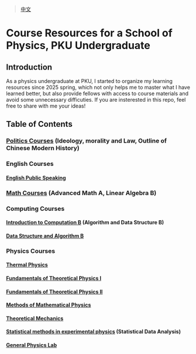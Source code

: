 > [中文](README_zh.md)

# Course Resources for a School of Physics, PKU Undergraduate

## Introduction

As a physics undergraduate at PKU, I started to organize my learning resources since 2025 spring, which not only helps me to master what I have learned better, but also provide fellows with access to course materials and avoid some unnecessary difficuties. If you are insterested in this repo, feel free to share with me your ideas!

## Table of Contents

### [Politics Courses](Politics_Courses) (Ideology, morality and Law, Outline of Chinese Modern History)

### English Courses

#### [English Public Speaking](English_Public_Speaking)

### [Math Courses](Math_Courses) (Advanced Math A, Linear Algebra B)

### Computing Courses

#### [Introduction to Computation B](Introduction_to_Computation_B) (Algorithm and Data Structure B)

#### [Data Structure and Algorithm B](Data_Structure_and_Algorithm_B)

### Physics Courses

#### [Thermal Physics](Thermal_Physics)

#### [Fundamentals of Theoretical Physics I](Fundamentals_of_Theoretical_Physics_I)

#### [Fundamentals of Theoretical Physics II](Fundamentals_of_Theoretical_Physics_II)

#### [Methods of Mathematical Physics](Methods_of_Mathematical_Physics)

#### [Theoretical Mechanics](Theoretical_Mechanics)

#### [Statistical methods in experimental physics](Statistical_Methods) (Statistical Data Analysis)

#### [General Physics Lab](General_Physics_Lab)

